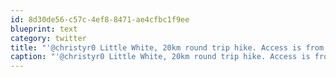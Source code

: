 ```yaml
---
id: 8d30de56-c57c-4ef8-8471-ae4cfbc1f9ee
blueprint: text
category: twitter
title: "'@christyr0 Little White, 20km round trip hike. Access is from the KVR south of Myra Canyon"
caption: "'@christyr0 Little White, 20km round trip hike. Access is from the KVR south of Myra Canyon"
---
```

